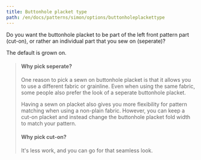 ```yaml
---
title: Buttonhole placket type
path: /en/docs/patterns/simon/options/buttonholeplackettype
---
```


Do you want the buttonhole placket to be part of the left front pattern part (cut-on), or rather an individual part that you sew on (seperate)?

The default is grown on.

> #### Why pick seperate?
> 
> One reason to pick a sewn on buttonhole placket is that it allows you to use a different fabric or grainline. Even when using the same fabric, some people also prefer the look of a seperate buttonhole placket.
> 
> Having a sewn on placket also gives you more flexibility for pattern matching when using a non-plain fabric. However, you can keep a cut-on placket and instead change the buttonhole placket fold width to match your pattern.
> 
> #### Why pick cut-on?
> 
> It's less work, and you can go for that seamless look.